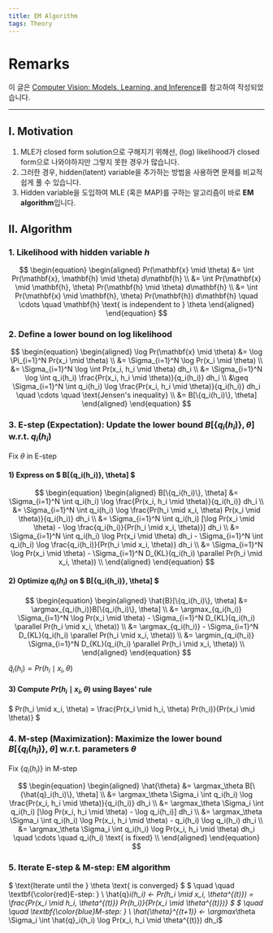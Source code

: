 ```yaml
---
title: EM Algorithm
tags: Theory
---
```


# Remarks
이 글은 [Computer Vision: Models, Learning, and Inference](http://www.computervisionmodels.com/)를 참고하여 작성되었습니다.

<!--more-->

---

## I. Motivation
1) MLE가 closed form solution으로 구해지기 위해선, (log) likelihood가 closed form으로 나와야하지만 그렇지 못한 경우가 많습니다. <br>
2) 그러한 경우, hidden(latent) variable을 추가하는 방법을 사용하면 문제를 비교적 쉽게 풀 수 있습니다. <br>
3) Hidden variable을 도입하여 MLE (혹은 MAP)를 구하는 알고리즘이 바로 **EM algorithm**입니다. <br>

## II. Algorithm
### 1. Likelihood with hidden variable $h$

$$ \begin{equation}
\begin{aligned}
    Pr(\mathbf{x} \mid \theta)
    &= \int Pr(\mathbf{x}, \mathbf{h} \mid \theta) d\mathbf{h} \\
    &= \int Pr(\mathbf{x} \mid \mathbf{h}, \theta) Pr(\mathbf{h} \mid \theta) d\mathbf{h} \\
    &= \int Pr(\mathbf{x} \mid \mathbf{h}, \theta) Pr(\mathbf{h}) d\mathbf{h} \quad \cdots \quad \mathbf{h} \text{ is independent to } \theta
\end{aligned}
\end{equation} $$

### 2. Define a lower bound on log likelihood

$$ \begin{equation}
\begin{aligned}
    \log Pr(\mathbf{x} \mid \theta)
    &= \log \Pi_{i=1}^N Pr(x_i \mid \theta) \\
    &= \Sigma_{i=1}^N \log Pr(x_i \mid \theta) \\
    &= \Sigma_{i=1}^N \log \int Pr(x_i, h_i \mid \theta) dh_i \\
    &= \Sigma_{i=1}^N \log \int q_i(h_i) \frac{Pr(x_i, h_i \mid \theta)}{q_i(h_i)} dh_i \\
    &\geq \Sigma_{i=1}^N \int q_i(h_i) \log \frac{Pr(x_i, h_i \mid \theta)}{q_i(h_i)} dh_i \quad \cdots \quad \text{Jensen's inequality} \\
    &= B[\{q_i(h_i)\}, \theta]
\end{aligned}
\end{equation} $$

### 3. E-step (Expectation): Update the lower bound $B[\{q_i(h_i)\}, \theta]$ w.r.t. $q_i(h_i)$
Fix $\theta$ in E-step <br>

#### 1) Express on $ B[\{q_i(h_i)\}, \theta] $

$$ \begin{equation}
\begin{aligned}
    B[\{q_i(h_i)\}, \theta]
    &= \Sigma_{i=1}^N \int q_i(h_i) \log \frac{Pr(x_i, h_i \mid \theta)}{q_i(h_i)} dh_i \\
    &= \Sigma_{i=1}^N \int q_i(h_i) \log \frac{Pr(h_i \mid x_i, \theta) Pr(x_i \mid \theta)}{q_i(h_i)} dh_i \\
    &= \Sigma_{i=1}^N \int q_i(h_i) [\log Pr(x_i \mid \theta) - \log \frac{q_i(h_i)}{Pr(h_i \mid x_i, \theta)}] dh_i \\
    &= \Sigma_{i=1}^N \int q_i(h_i) \log Pr(x_i \mid \theta) dh_i - \Sigma_{i=1}^N \int q_i(h_i) \log \frac{q_i(h_i)}{Pr(h_i \mid x_i, \theta)} dh_i \\
    &= \Sigma_{i=1}^N \log Pr(x_i \mid \theta) - \Sigma_{i=1}^N D_{KL}(q_i(h_i) \parallel Pr(h_i \mid x_i, \theta)) \\
\end{aligned}
\end{equation} $$

#### 2) Optimize $q_i(h_i)$ on $ B[\{q_i(h_i)\}, \theta] $

$$ \begin{equation}
\begin{aligned}
    \hat{B}[\{q_i(h_i)\}, \theta]
    &= \argmax_{q_i(h_i)}B[\{q_i(h_i)\}, \theta] \\
    &= \argmax_{q_i(h_i)} \Sigma_{i=1}^N \log Pr(x_i \mid \theta) - \Sigma_{i=1}^N D_{KL}(q_i(h_i) \parallel Pr(h_i \mid x_i, \theta)) \\
    &= \argmax_{q_i(h_i)} - \Sigma_{i=1}^N D_{KL}(q_i(h_i) \parallel Pr(h_i \mid x_i, \theta)) \\
    &= \argmin_{q_i(h_i)} \Sigma_{i=1}^N D_{KL}(q_i(h_i) \parallel Pr(h_i \mid x_i, \theta)) \\
\end{aligned}
\end{equation} $$

$\hat{q}_i(h_i) = Pr(h_i \mid x_i, \theta)$

#### 3) Compute $Pr(h_i \mid x_i, \theta)$ using Bayes' rule
$ Pr(h_i \mid x_i, \theta) = \frac{Pr(x_i \mid h_i, \theta) Pr(h_i)}{Pr(x_i \mid \theta)} $


### 4. M-step (Maximization): Maximize the lower bound $B[\{q_i(h_i)\}, \theta]$ w.r.t. parameters $\theta$
Fix $\{q_i(h_i)\}$ in M-step <br>

$$ \begin{equation}
\begin{aligned}
  \hat{\theta}
  &= \argmax_\theta B[\{\hat{q}_i(h_i)\}, \theta] \\
  &= \argmax_\theta \Sigma_i \int q_i(h_i) \log \frac{Pr(x_i, h_i \mid \theta)}{q_i(h_i)} dh_i \\
  &= \argmax_\theta \Sigma_i \int q_i(h_i) [\log Pr(x_i, h_i \mid \theta) - \log q_i(h_i)] dh_i \\
  &= \argmax_\theta \Sigma_i \int q_i(h_i) \log Pr(x_i, h_i \mid \theta) - q_i(h_i) \log q_i(h_i) dh_i \\
  &= \argmax_\theta \Sigma_i \int q_i(h_i) \log Pr(x_i, h_i \mid \theta) dh_i \quad \cdots \quad q_i(h_i) \text{ is fixed} \\
\end{aligned}
\end{equation} $$


### 5. Iterate E-step & M-step: EM algorithm
$ \text{Iterate until the } \theta \text{ is converged} $
$ \quad \quad \textbf{\color{red}E-step: } \ \hat{q}_i(h_i) ← Pr(h_i \mid x_i, \theta^{(t)}) = \frac{Pr(x_i \mid h_i, \theta^{(t)}) Pr(h_i)}{Pr(x_i \mid \theta^{(t)})} $
$ \quad \quad \textbf{\color{blue}M-step: } \ \hat{\theta}^{(t+1)} ← \argmax_\theta \Sigma_i \int \hat{q}_i(h_i) \log Pr(x_i, h_i \mid \theta^{(t)}) dh_i$
